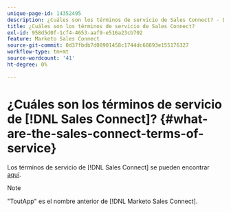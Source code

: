 ```yaml
---
unique-page-id: 14352495
description: ¿Cuáles son los términos de servicio de Sales Connect? - Documentos de Marketo - Documentación del producto
title: ¿Cuáles son los términos de servicio de Sales Connect?
exl-id: 958d5d0f-1cf4-4653-aaf9-e516a23cb702
feature: Marketo Sales Connect
source-git-commit: 0d37fbdb7d08901458c1744dc68893e155176327
workflow-type: tm+mt
source-wordcount: '41'
ht-degree: 0%

---
```


# ¿Cuáles son los términos de servicio de [!DNL Sales Connect]? {#what-are-the-sales-connect-terms-of-service}

Los términos de servicio de [!DNL Sales Connect] se pueden encontrar [aquí](https://documents.marketo.com/toutapp/terms).

>[!NOTE]
>
>&quot;ToutApp&quot; es el nombre anterior de [!DNL Marketo Sales Connect].
